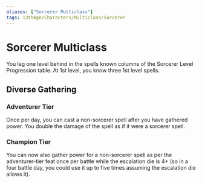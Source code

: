 ```yaml
---
aliases: ["Sorcerer Multiclass"]
tags: 13thAge/Characters/Multiclass/Sorcerer
---
```

# Sorcerer Multiclass

You lag one level behind in the spells known columns of the Sorcerer Level Progression table. At 1st level, you know three 1st level spells.

## Diverse Gathering

### Adventurer Tier

Once per day, you can cast a non-sorcerer spell after you have gathered power. You double the damage of the spell as if it were a sorcerer spell.

### Champion Tier

You can now also gather power for a non-sorcerer spell as per the adventurer-tier feat once per battle while the escalation die is 4+ (so in a four battle day, you could use it up to five times assuming the escalation die allows it).

